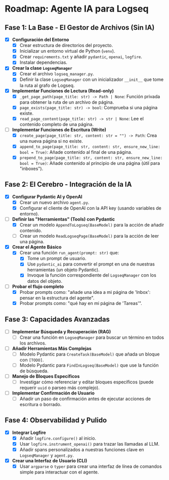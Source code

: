 # Roadmap: Agente IA para Logseq

## Fase 1: La Base - El Gestor de Archivos (Sin IA)

- [X] **Configuración del Entorno**
    - [X] Crear estructura de directorios del proyecto.
    - [X] Inicializar un entorno virtual de Python (`venv`).
    - [X] Crear `requirements.txt` y añadir `pydantic`, `openai`, `logfire`.
    - [X] Instalar dependencias.
- [X] **Crear la clase `LogseqManager`**
    - [X] Crear el archivo `logseq_manager.py`.
    - [X] Definir la clase `LogseqManager` con un inicializador `__init__` que tome la ruta al grafo de Logseq.
- [X] **Implementar Funciones de Lectura (Read-only)**
    - [X] `_get_page_path(page_title: str) -> Path | None`: Función privada para obtener la ruta de un archivo de página.
    - [X] `page_exists(page_title: str) -> bool`: Comprueba si una página existe.
    - [X] `read_page_content(page_title: str) -> str | None`: Lee el contenido completo de una página.
- [ ] **Implementar Funciones de Escritura (Write)**
    - [X] `create_page(page_title: str, content: str = "") -> Path`: Crea una nueva página si no existe.
    - [X] `append_to_page(page_title: str, content: str, ensure_new_line: bool = True)`: Añade contenido al final de una página.
    - [X] `prepend_to_page(page_title: str, content: str, ensure_new_line: bool = True)`: Añade contenido al principio de una página (útil para "inboxes").

## Fase 2: El Cerebro - Integración de la IA

- [X] **Configurar Pydantic AI y OpenAI**
    - [X] Crear un nuevo archivo `agent.py`.
    - [X] Configurar el cliente de OpenAI con la API key (usando variables de entorno).
- [ ] **Definir las "Herramientas" (Tools) con Pydantic**
    - [X] Crear un modelo `AppendToLogseq(BaseModel)` para la acción de añadir contenido.
    - [ ] Crear un modelo `ReadLogseqPage(BaseModel)` para la acción de leer una página.
- [X] **Crear el Agente Básico**
    - [X] Crear una función `run_agent(prompt: str)` que:
        - [X] Tome un prompt de usuario.
        - [X] Use `pydantic_ai` para convertir el prompt en una de nuestras herramientas (un objeto Pydantic).
        - [X] Invoque la función correspondiente del `LogseqManager` con los datos del objeto.
- [ ] **Probar el flujo completo**
    - [X] Probar prompts como: "añade una idea a mi página de 'Inbox': pensar en la estructura del agente".
    - [X] Probar prompts como: "qué hay en mi página de 'Tareas'".

## Fase 3: Capacidades Avanzadas

- [ ] **Implementar Búsqueda y Recuperación (RAG)**
    - [ ] Crear una función en `LogseqManager` para buscar un término en todos los archivos.
- [ ] **Añadir Herramientas Más Complejas**
    - [ ] Modelo Pydantic para `CreateTask(BaseModel)` que añada un bloque con `[TODO]`.
    - [ ] Modelo Pydantic para `FindInLogseq(BaseModel)` que use la función de búsqueda.
- [ ] **Manejo de Bloques Específicos**
    - [ ] Investigar cómo referenciar y editar bloques específicos (puede requerir `uuid` o parseo más complejo).
- [ ] **Implementar Confirmación de Usuario**
    - [ ] Añadir un paso de confirmación antes de ejecutar acciones de escritura o borrado.

## Fase 4: Observabilidad y Pulido

- [X] **Integrar Logfire**
    - [X] Añadir `logfire.configure()` al inicio.
    - [X] Usar `logfire.instrument_openai()` para trazar las llamadas al LLM.
    - [X] Añadir spans personalizados a nuestras funciones clave en `LogseqManager` y `agent.py`.
- [X] **Crear una Interfaz de Usuario (CLI)**
    - [X] Usar `argparse` o `typer` para crear una interfaz de línea de comandos simple para interactuar con el agente.